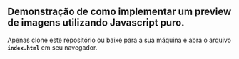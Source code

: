## Demonstração de como implementar um preview de imagens utilizando Javascript puro.

Apenas clone este repositório ou baixe para a sua máquina e abra o arquivo **`index.html`** em seu navegador.
